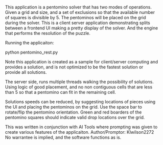 This application is a pentomino solver that has two modes of operations. Given a grid and size, and a set of exclusions 
so that the available number of squares is divisible by 5. The pentominos will be placed on the grid during the solver. 
This is a client server application demonstrating splits between a frontend UI making a pretty display of the solver. And 
the engine that performs the resolution of the puzzle. 

Running the applicaiton:

python pentomino_rest.py

Note this application is created as a sample for client/server computing and provides a solution, and is not optimized to be
the fastest solution or provide all solutions. 

The server side, runs multiple threads walking the possibility of solutions. Using logic of good placement, and no non contiguous
cells that are less than 5 so that a pentomino can fit in the remaining cell. 

Solutions speeds can be reduced, by suggesting locations of pieces using the UI and placing the pentominos on the grid. 
Use the space bar to rotate/flip the pentomino orientation. Green and red boarders of the pentomino squares should indicate 
valid drop locations over the grid. 

This was written in conjunction with AI Tools where prompting was given to create various features of the applicaiton. 
Author/Promptor: Klwilson2272
No warrantee is implied, and the software functions as is. 
